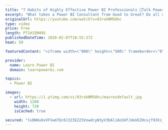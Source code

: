 ```yaml
---
title: "7 Habits of Highly Effective Power BI Professionals 🔴Talk Power BI LIVE (Subscribe & Join)"
excerpt: "What takes a Power BI Consultant from Good to Great? Do all of them have some specific habits in common? Can the rest of us learn and adopt those habits to get the same success? 👉 Learn More about our Pro+ Program: https://www.learnpowerbi.com/proplus  ★ Marianne: https://www.LearnPowerBI.com/about"
originalUrl: https://youtube.com/watch?v=03rokNM5Ahc
type: video
price: Free
length: PT1H15M49S
publishedDateTime: 2020-02-07T18:55:37Z
heat: 50

featuredContent: "<iframe width=\"800\" height=\"500\" frameborder=\"0\" src=\"https://www.youtube.com/embed/03rokNM5Ahc\" allow=\"accelerometer; autoplay; encrypted-media; gyroscope; picture-in-picture\" allowfullscreen></iframe>"

provider:
  name: Learn Power BI
  domain: learnpowerbi.com

topics:
  - Power BI

images:
  - url: https://i.ytimg.com/vi/03rokNM5Ahc/maxresdefault.jpg
    width: 1280
    height: 720
    isCached: true

secured: "IvDNHuOxVFVwmTQc0J3Z3EZZ3VowdcyW3yV3bAli8oSHfJdeUEZHcujf93Xij6EGqcI4sFDzm3v2SEab1JALh+q/gK7PXz4O968ff21grT4u8vGpqPLJNR7pqLStH8/A4h7dOowtOgTRq7u6EJ6kB60W5oOi0Qtq6QwyYFd6BLkIlK4BezSb4Tpuczg89KQjZq63pi+X+lcIP4bi1Cop3daAnaSJIKyNDVkloChhy+JKRluoKIAIUORQ/60f396mnOQcSOew6UhUXIS6vEUnZDid2VyHLQ4fI+D0pOAyCBrd1nCoPw/y7zEKhqS+VFvzUUWQjiEYykHmUTSx/GhWsI64VbHF7WpxEII+E64wRhRMs5PUbLJHjGgvfk2fyvB12LzLqeMLEmtqahJuYe+Xk9G6lvK+tgA3Q70qwHfM6Qg=;VZQN6uSIk/CPpkQrST12sQ=="
---
```


